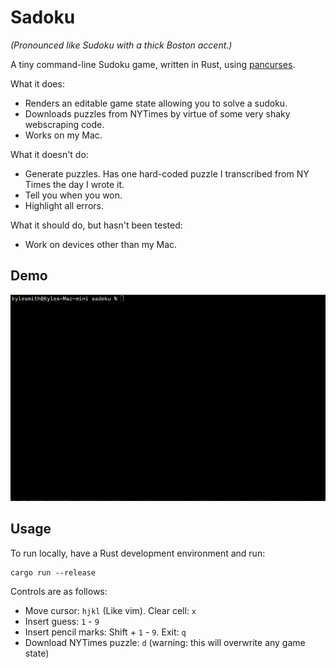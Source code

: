 # Sadoku

_(Pronounced like Sudoku with a thick Boston accent.)_

A tiny command-line Sudoku game, written in Rust, using [pancurses].

What it does:

* Renders an editable game state allowing you to solve a sudoku.
* Downloads puzzles from NYTimes by virtue of some very shaky webscraping code.
* Works on my Mac.

What it doesn't do:

* Generate puzzles. Has one hard-coded puzzle I transcribed from NY Times the day I wrote it.
* Tell you when you won.
* Highlight all errors.

What it should do, but hasn't been tested:

* Work on devices other than my Mac.

[pancurses]: https://crates.io/crates/pancurses

## Demo

![Demo!](demo.gif)

## Usage

To run locally, have a Rust development environment and run:

    cargo run --release

Controls are as follows:

* Move cursor: `hjkl` (Like vim). Clear cell: `x`
* Insert guess: `1` - `9`
* Insert pencil marks: Shift + `1` - `9`. Exit: `q`
* Download NYTimes puzzle: `d` (warning: this will overwrite any game state)

